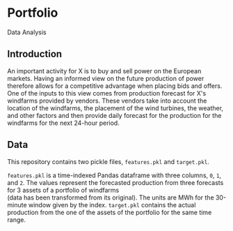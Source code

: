 # Portfolio
Data Analysis 

## Introduction
An important activity for X is to buy and sell power on the European markets. Having an
informed view on the future production of power therefore allows for a competitive advantage when
placing bids and offers. 
One of the inputs to this view comes from production forecast for X's 
windfarms provided by vendors. These vendors take into account the location of the 
windfarms, the placement of the wind turbines, the weather, and other factors and then provide 
daily forecast for the production for the windfarms for the next 24-hour period.

## Data
This repository contains two pickle files, `features.pkl` and `target.pkl`. 

`features.pkl` is a time-indexed Pandas dataframe with three columns, `0`, `1`, and `2`. The values 
represent the forecasted production from three forecasts for 3 assets of a portfolio of windfarms  
(data has been transformed from its original). The units are MWh for the 30-minute window given by 
the index.
`target.pkl` contains the actual production from the one of the assets of the portfolio for the same time range.
